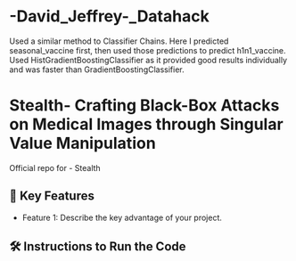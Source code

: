 # -David_Jeffrey-_Datahack
Used a similar method to Classifier Chains.
Here I predicted seasonal_vaccine first, then used those predictions to predict h1n1_vaccine.
Used HistGradientBoostingClassifier as it provided good results individually and was faster than GradientBoostingClassifier.

# Stealth- Crafting Black-Box Attacks on Medical Images through Singular Value Manipulation
Official repo for - Stealth 

## 🚀 Key Features
-  Feature 1: Describe the key advantage of your project.
## 🛠 Instructions to Run the Code
